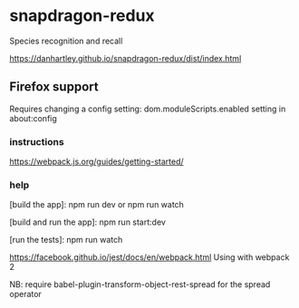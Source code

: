 # snapdragon-redux
Species recognition and recall

https://danhartley.github.io/snapdragon-redux/dist/index.html

## Firefox support

Requires changing a config setting:  dom.moduleScripts.enabled setting in about:config


### instructions

https://webpack.js.org/guides/getting-started/

### help

[build the app]: npm run dev or npm run watch

[build and run the app]: npm run start:dev

[run the tests]: npm run watch

https://facebook.github.io/jest/docs/en/webpack.html Using with webpack 2

NB: require babel-plugin-transform-object-rest-spread for the spread operator
